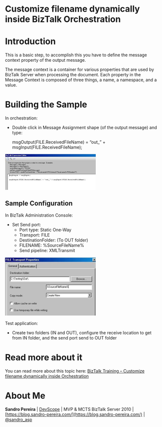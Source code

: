# Customize filename dynamically inside BizTalk Orchestration

# Introduction
This is a basic step, to accomplish this you have to define the message context property of the output message.

The message context is a container for various properties that are used by BizTalk Server when processing the document. Each property in the Message Context is composed of three things, a name, a namespace, and a value.

# Building the Sample
In orchestration:
* Double click in Message Assignment shape (of the output message) and type:

    
    msgOutput(FILE.ReceivedFileName) = “out_” + msgInput(FILE.ReceivedFileName);
    

![Customize filename](media/received-filename.jpg)

## Sample Configuration

In BizTalk Administration Console:
* Set Send port:
  * Port type: Static One-Way
  * Transport: FILE
  * DestinationFolder: (To OUT folder)
  * FILENAME: %SourceFileName%
  * Send pipeline: XMLTransmit
  
![Customize filename](media/send-port-sourcefilename.jpg)

Test application:
* Create two folders (IN and OUT), configure the receive location to get from IN folder, and the send port send to OUT folder

# Read more about it
You can read more about this topic here: [BizTalk Training – Customize filename dynamically inside Orchestration](https://blog.sandro-pereira.com/2009/10/23/biztalk-training-customize-filename-dynamically-inside-orchestration/)

# About Me
**Sandro Pereira** | [DevScope](http://www.devscope.net/) | MVP & MCTS BizTalk Server 2010 | [https://blog.sandro-pereira.com/](https://blog.sandro-pereira.com/) | [@sandro_asp](https://twitter.com/sandro_asp)

